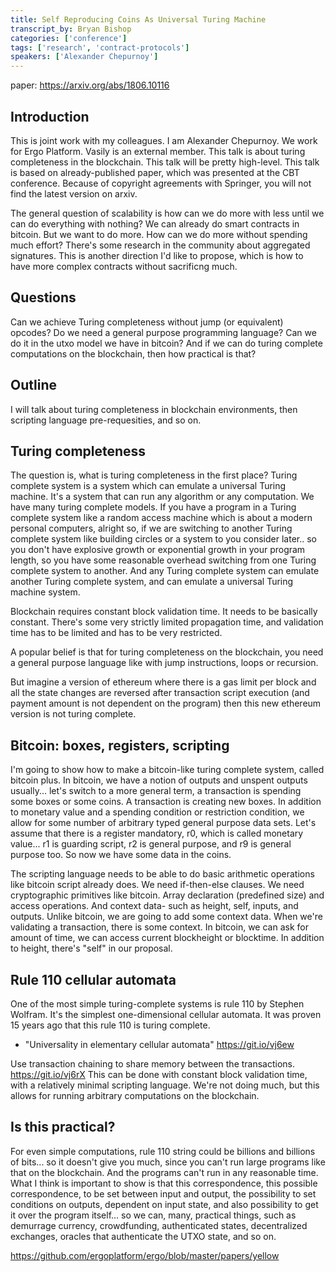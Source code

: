 ```yaml
---
title: Self Reproducing Coins As Universal Turing Machine
transcript_by: Bryan Bishop
categories: ['conference']
tags: ['research', 'contract-protocols']
speakers: ['Alexander Chepurnoy']
---
```

paper: <https://arxiv.org/abs/1806.10116>

## Introduction

This is joint work with my colleagues. I am Alexander Chepurnoy. We work for Ergo Platform. Vasily is an external member. This talk is about turing completeness in the blockchain. This talk will be pretty high-level. This talk is based on already-published paper, which was presented at the CBT conference. Because of copyright agreements with Springer, you will not find the latest version on arxiv.

The general question of scalability is how can we do more with less until we can do everything with nothing? We can already do smart contracts in bitcoin. But we want to do more. How can we do more without spending much effort? There's some research in the community about aggregated signatures. This is another direction I'd like to propose, which is how to have more complex contracts without sacrificng much.

## Questions

Can we achieve Turing completeness without jump (or equivalent) opcodes? Do we need a general purpose programming language? Can we do it in the utxo model we have in bitcoin? And if we can do turing complete computations on the blockchain, then how practical is that?

## Outline

I will talk about turing completeness in blockchain environments, then scripting language pre-requesities, and so on.

## Turing completeness

The question is, what is turing completeness in the first place? Turing complete system is a system which can emulate a universal Turing machine. It's a system that can run any algorithm or any computation. We have many turing complete models. If you have a program in a Turing complete system like a random access machine which is about a modern personal computers, alright so, if we are switching to another Turing complete system like building circles or a system to you consider later.. so you don't have explosive growth or exponential growth in your program length, so you have some reasonable overhead switching from one Turing complete system to another. And any Turing complete system can emulate another Turing complete system, and can emulate a universal Turing machine system.

Blockchain requires constant block validation time. It needs to be basically constant. There's some very strictly limited propagation time, and validation time has to be limited and has to be very restricted.

A popular belief is that for turing completeness on the blockchain, you need a general purpose language like with jump instructions, loops or recursion.

But imagine a version of ethereum where there is a gas limit per block and all the state changes are reversed after transaction script execution (and payment amount is not dependent on the program) then this new ethereum version is not turing complete.

## Bitcoin: boxes, registers, scripting

I'm going to show how to make a bitcoin-like turing complete system, called bitcoin plus. In bitcoin, we have a notion of outputs and unspent outputs usually... let's switch to a more general term, a transaction is spending some boxes or some coins. A transaction is creating new boxes. In addition to monetary value and a spending condition or restriction condition, we allow for some number of arbitrary typed general purpose data sets. Let's assume that there is a register mandatory, r0, which is called monetary value... r1 is guarding script, r2 is general purpose, and r9 is general purpose too. So now we have some data in the coins.

The scripting language needs to be able to do basic arithmetic operations like bitcoin script already does. We need if-then-else clauses. We need cryptographic primitives like bitcoin. Array declaration (predefined size) and access operations. And context data- such as height, self, inputs, and outputs. Unlike bitcoin, we are going to add some context data. When we're validating a transaction, there is some context. In bitcoin, we can ask for amount of time, we can access current blockheight or blocktime. In addition to height, there's "self" in our proposal.

## Rule 110 cellular automata

One of the most simple turing-complete systems is rule 110 by Stephen Wolfram. It's the simplest one-dimensional cellular automata. It was proven 15 years ago that this rule 110 is turing complete.

* "Universality in elementary cellular automata" <https://git.io/vj6ew>

Use transaction chaining to share memory between the transactions. <https://git.io/vj6rX> This can be done with constant block validation time, with a relatively minimal scripting language. We're not doing much, but this allows for running arbitrary computations on the blockchain.

## Is this practical?

For even simple computations, rule 110 string could be billions and billions of bits... so it doesn't give you much, since you can't run large programs like that on the blockchain. And the programs can't run in any reasonable time. What I think is important to show is that this correspondence, this possible correspondence, to be set between input and output, the possibility to set conditions on outputs, dependent on input state, and also possibility to get it over the program itself... so we can, many, practical things, such as demurrage currency, crowdfunding, authenticated states, decentralized exchanges, oracles that authenticate the UTXO state, and so on.

<https://github.com/ergoplatform/ergo/blob/master/papers/yellow>
